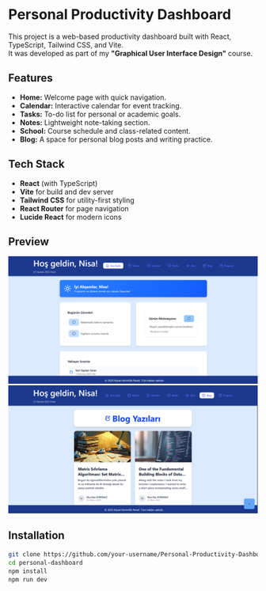 # Personal Productivity Dashboard

This project is a web-based productivity dashboard built with React, TypeScript, Tailwind CSS, and Vite.  
It was developed as part of my **"Graphical User Interface Design"** course.

## Features

- **Home:** Welcome page with quick navigation.
- **Calendar:** Interactive calendar for event tracking.
- **Tasks:** To-do list for personal or academic goals.
- **Notes:** Lightweight note-taking section.
- **School:** Course schedule and class-related content.
- **Blog:** A space for personal blog posts and writing practice.

## Tech Stack

- **React** (with TypeScript)
- **Vite** for build and dev server
- **Tailwind CSS** for utility-first styling
- **React Router** for page navigation
- **Lucide React** for modern icons

## Preview

![Screenshot 1](./images/ss1.png)  
![Screenshot 2](./images/ss2.png)

## Installation

```bash
git clone https://github.com/your-username/Personal-Productivity-Dashboard.git
cd personal-dashboard
npm install
npm run dev
```
